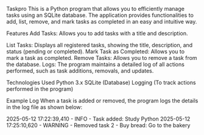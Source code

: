Taskpro
This is a Python program that allows you to efficiently manage tasks using an SQLite database. The application provides functionalities to add, list, remove, and mark tasks as completed in an easy and intuitive way.

Features
Add Tasks: Allows you to add tasks with a title and description.

List Tasks: Displays all registered tasks, showing the title, description, and status (pending or completed).
Mark Task as Completed: Allows you to mark a task as completed.
Remove Tasks: Allows you to remove a task from the database.
Logs: The program maintains a detailed log of all actions performed, such as task additions, removals, and updates.

Technologies Used
Python 3.x
SQLite (Database)
Logging (To track actions performed in the program)

Example Log
When a task is added or removed, the program logs the details in the log file as shown below:

2025-05-12 17:22:39,410 - INFO - Task added: Study Python
2025-05-12 17:25:10,620 - WARNING - Removed task 2 - Buy bread: Go to the bakery
